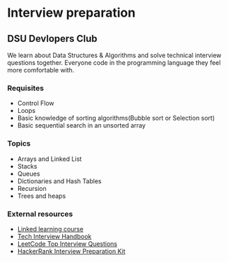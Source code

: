 # Interview preparation
## DSU Devlopers Club

We learn about Data Structures & Algorithms and solve technical interview questions together. Everyone code in the programming language they feel more comfortable with.

### Requisites
* Control Flow
* Loops
* Basic knowledge of sorting algorithms(Bubble sort or Selection sort)
* Basic sequential search in an unsorted array

### Topics
* Arrays and Linked List
* Stacks
* Queues
* Dictionaries and Hash Tables
* Recursion
* Trees and heaps

### External resources
* [Linked learning course](https://www.linkedin.com/learning/get-ready-for-your-coding-interview/welcome?u=2105105)
* [Tech Interview Handbook](https://yangshun.github.io/tech-interview-handbook/algorithms/algorithms-introduction/)
* [LeetCode Top Interview Questions](https://leetcode.com/explore/featured/card/top-interview-questions-easy/)
* [HackerRank Interview Preparation Kit](https://www.hackerrank.com/interview/interview-preparation-kit)
